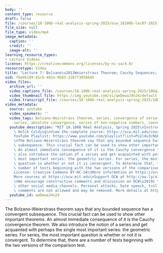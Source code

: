 ```yaml
---
body: ''
content_type: resource
draft: false
file: /courses/18-100b-real-analysis-spring-2025/ocw_18100b-lec07-2025feb27_360p_16_9.mp4
file_size: null
file_type: video/mp4
image_metadata:
  caption: ''
  credit: ''
  image-alt: ''
learning_resource_types:
- Lecture Videos
license: https://creativecommons.org/licenses/by-nc-sa/4.0/
resourcetype: Video
title: "Lecture 7: Bolzano\u2013Weierstrass Theorem; Cauchy Sequences; Series"
uid: fbd4b189-d1cb-402a-9b83-22b773056645
video_files:
  archive_url: ''
  video_captions_file: /courses/18-100b-real-analysis-spring-2025/10Dq22CPUdN2svx5ecyAguimSSOghU8JX_transcript.webvtt
  video_thumbnail_file: https://img.youtube.com/vi/qeDewaJ4n24/default.jpg
  video_transcript_file: /courses/18-100b-real-analysis-spring-2025/10Dq22CPUdN2svx5ecyAguimSSOghU8JX_transcript.pdf
video_metadata:
  source: youtube
  video_speakers: ''
  video_tags: Bolzano-Weirstrass theorem, series, convergence of series, geometric
    series, absolute convergence, series of non-negative numbers, convergence tests
  youtube_description: "MIT 18.100B Real Analysis, Spring 2025\nInstructor: Tobias\
    \ Holck Colding\nView the complete course: https://ocw.mit.edu/courses/18-100b-real-analysis-spring-2025/\n\
    YouTube Playlist: https://www.youtube.com/playlist?list=PLUl4u3cNGP62Ie7F_tTAhhXoX5_Cl8meG\n\
    \nThe Bolzano-Weierstrass theorem say that any bounded sequence has a convergent\
    \ subsequence. This crucial fact can be used to show other important theorems.\
    \ An almost immediate consequence of it is the Cauchy convergence theorem. We\
    \ also introduce the notion of a series and get acquainted with perhaps the single\
    \ most important series: the geometric series. For series, the most important\
    \ question is whether or not it is convergent. To determine that, there are a\
    \ number of tests beginning with the two versions of the comparison test.\n\n\
    License: Creative Commons BY-NC-SA\nMore information at https://ocw.mit.edu/terms\n\
    More courses at https://ocw.mit.edu\nSupport OCW at http://ow.ly/a1If50zVRlQ\n\
    \nWe encourage constructive comments and discussion on OCW\u2019s YouTube and\
    \ other social media channels. Personal attacks, hate speech, trolling, and inappropriate\
    \ comments are not allowed and may be removed. More details at https://ocw.mit.edu/comments.\n"
  youtube_id: qeDewaJ4n24
---
```

The Bolzano-Weierstrass theorem says that any bounded sequence has a convergent subsequence. This crucial fact can be used to show other important theorems. An almost immediate consequence of it is the Cauchy convergence theorem. We also introduce the notion of a series and get acquainted with perhaps the single most important series: the geometric series. For series, the most important question is whether or not it is convergent. To determine that, there are a number of tests beginning with the two versions of the comparison test.